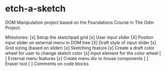 # etch-a-sketch
DOM Manipulation project based on the Foundations Course in The Odin Project.

Milestones:
[x] Setup the sketchpad grid
    [x] User input slider
        [X] Positon input slider on external menu in DOM tree
        [X] Draft style of input slider
    [x] Grid sizing (based on slider)
    [x] Sketching feature
        [x] Create a draft color wheel for user to change sketch color
        [x] Input element for the color wheel
[ ] External menu features
    [x] Create menu div to house components
    [ ] Eraser tool
[ ] Comments on code blocks
